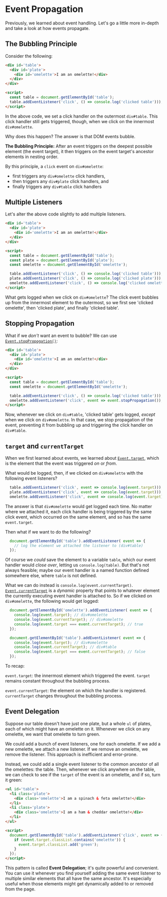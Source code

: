 # Event Propagation

Previously, we learned about event handling. Let's go a little more in-depth and
take a look at how events propagate.

## The Bubbling Principle

Consider the following:

```html
<div id='table'>
  <div id='plate'>
    <div id='omelette'>I am an omelette!</div>
  </div>
</div>

<script>
  const table = document.getElementById('table');
  table.addEventListener('click', () => console.log('clicked table')));
</script>
```

In the above code, we set a click handler on the outermost `div#table`. This
click handler still gets triggered, though, when we click on the innermost
`div#omelette`.

Why does this happen? The answer is that DOM events bubble.

**The Bubbling Principle:** After an event triggers on the deepest possible
element (the event target), it then triggers on the event target's ancestor
elements in nesting order.

By this principle, a `click` event on `div#omelette`:

* first triggers any `div#omelette` click handlers, 
* then triggers any `div#plate` click handlers, and 
* finally triggers any `div#table` click handlers

## Multiple Listeners

Let's alter the above code slightly to add multiple listeners.

```html
<div id='table'>
  <div id='plate'>
    <div id='omelette'>I am an omelette!</div>
  </div>
</div>

<script>
  const table = document.getElementById('table');
  const plate = document.getElementById('plate');
  const omelette = document.getElementById('omelette');

  table.addEventListener('click', () => console.log('clicked table')));
  plate.addEventListener('click', () => console.log('clicked plate')));
  omelette.addEventListener('click', () => console.log('clicked omelette')));
</script>
```

What gets logged when we click on `div#omelette`? The click event bubbles up
from the innermost element to the outermost, so we first see 'clicked omelette',
then 'clicked plate', and finally 'clicked table'.

## Stopping Propagation

What if we *don't* want an event to bubble? We can use
[`Event.stopPropogation()`][stop-propagation]:

```html
<div id='table'>
  <div id='plate'>
    <div id='omelette'>I am an omelette!</div>
  </div>
</div>

<script>
  const table = document.getElementById('table');
  const omelette = document.getElementById('omelette');

  table.addEventListener('click', () => console.log('clicked table')));
  omelette.addEventListener('click', event => event.stopPropagation());
</script>
```

Now, whenever we click on `div#table`, 'clicked table' gets logged, *except*
when we click on `div#omelette`. In that case, we stop propagation of the event,
preventing it from bubbling up and triggering the click handler on `div#table`.

## `target` and `currentTarget`

When we first learned about events, we learned about [`Event.target`][target],
which is the element that the event was triggered *on* or *from*.

What would be logged, then, if we clicked on `div#omelette` with the following
event listeners?

```js
  table.addEventListener('click', event => console.log(event.target)));
  plate.addEventListener('click', event => console.log(event.target)));
  omelette.addEventListener('click', event => console.log(event.target)));
```

The answer is that `div#omelette` would get logged each time. No matter where we
attached it, each click handler is being triggered by the same click event,
which occurred on the same element, and so has the same `event.target`.

Then what if we want to do the following?

```js
  document.getElementById('table').addEventListener( event => {
    // log the element we attached the listener to (div#table)
  });
```

Of course we *could* save the element to a variable `table`, which our event
handler would *close over*, letting us `console.log(table)`. But that's not
always feasible; maybe our event handler is a named function defined somewhere
else, where `table` is not defined.

What we can do instead is `console.log(event.currentTarget)`.
[`Event.currentTarget`][current-target] is a *dynamic* property that points to
whatever element the currently executing event handler is attached to. So if we
clicked on `div#omelette`, the following would get logged:

```js
  document.getElementById('omelette').addEventListener( event => {
    console.log(event.target); // div#omelette
    console.log(event.currentTarget); // div#omelette
    console.log(event.target === event.currentTarget); // true
  });

  document.getElementById('table').addEventListener( event => {
    console.log(event.target); // div#omelette
    console.log(event.currentTarget); // div#table
    console.log(event.target === event.currentTarget); // false
  });
```

To recap:

`event.target`: the innermost element which triggered the event. `target`
remains constant throughout the bubbling process.

`event.currentTarget`: the element on which the handler is registered.
`currentTarget` changes throughout the bubbling process.


## Event Delegation

Suppose our table doesn't have just one plate, but a whole `ul` of plates, each
of which might have an omelette on it. Whenever we click on any omelette, we
want that omelette to turn green.

We could add a bunch of event listeners, one for each omelette. If we add a new
omelette, we attach a new listener. If we remove an omelette, we remove the
listener. This approach is inefficient and error-prone.

Instead, we could add a single event listener to the common ancestor of all the
omelettes: the table. Then, whenever we click anywhere on the table, we can
check to see if the `target` of the event is an omelette, and if so, turn it
green:


```html
<ul id='table'>
  <li class='plate'>
    <div class='omelette'>I am a spinach & feta omelette!</div>
  </li>
  <li class='plate'>
    <div class='omelette'>I am a ham & cheddar omelette!</div>
  </li>
</ul>

<script>
  document.getElementById('table').addEventListener('click', event => {
    if (event.target.classList.contains('omelette')) {
      event.target.classList.add('green');
    }
  });
</script>
```

This pattern is called **Event Delegation**; it's quite powerful and convenient.
You can use it whenever you find yourself adding the same event listener to
multiple similar elements that all have the same ancestor. It's especially
useful when those elements might get dynamically added to or removed from the
page.

[stop-propagation]:
https://developer.mozilla.org/en-US/docs/Web/API/Event/stopPropagation
[target]: https://developer.mozilla.org/en-US/docs/Web/API/Event/target
[current-target]:
https://developer.mozilla.org/en-US/docs/Web/API/Event/currentTarget
